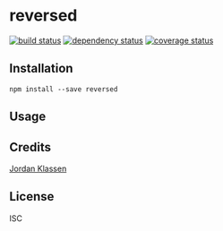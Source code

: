 # reversed



[![build status](https://secure.travis-ci.org/forivall/reversed.svg)](http://travis-ci.org/forivall/reversed)
[![dependency status](https://david-dm.org/forivall/reversed.svg)](https://david-dm.org/forivall/reversed)
[![coverage status](https://coveralls.io/repos/github/forivall/reversed/badge.svg)](https://coveralls.io/github/forivall/reversed)

## Installation

```
npm install --save reversed
```

## Usage

## Credits
[Jordan Klassen](https://github.com/forivall/)

## License

ISC
